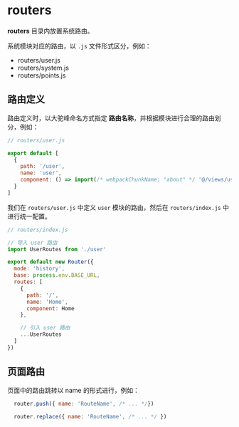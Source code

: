 # routers

**routers** 目录内放置系统路由。

系统模块对应的路由，以 `.js` 文件形式区分，例如：

- routers/user.js
- routers/system.js
- routers/points.js

## 路由定义

路由定义时，以大驼峰命名方式指定 **路由名称**，并根据模块进行合理的路由划分，例如：

```javascript
// routers/user.js

export default [
  {
    path: '/user',
    name: 'user',
    component: () => import(/* webpackChunkName: "about" */ '@/views/user/user.vue')
  }
]
```

我们在 `routers/user.js` 中定义 `user` 模块的路由，然后在 `routers/index.js` 中进行统一配置。

```javascript
// routers/index.js

// 导入 user 路由
import UserRoutes from './user'

export default new Router({
  mode: 'history',
  base: process.env.BASE_URL,
  routes: [
    {
      path: '/',
      name: 'Home',
      component: Home
    },

    // 引入 user 路由
    ...UserRoutes
  ]
})
```

## 页面路由

页面中的路由跳转以 name 的形式进行，例如：

```javascript
  router.push({ name: 'RouteName', /* ... */})
  
  router.replace({ name: 'RouteName', /* ... */ })
```

